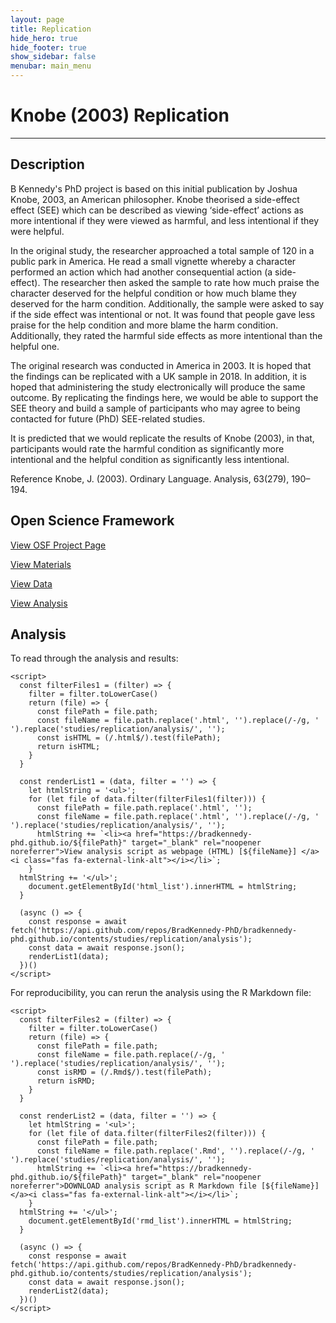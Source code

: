 ```yaml
---
layout: page
title: Replication
hide_hero: true
hide_footer: true
show_sidebar: false
menubar: main_menu
---
```

# Knobe (2003) Replication

***

## Description
B Kennedy's PhD project is based on this initial publication by Joshua Knobe, 2003, an American philosopher. Knobe theorised a side-effect effect (SEE) which can be described as viewing ‘side-effect’ actions as more intentional if they were viewed as harmful, and less intentional if they were helpful.

In the original study, the researcher approached a total sample of 120 in a public park in America. He read a small vignette whereby a character performed an action which had another consequential action (a side-effect). The researcher then asked the sample to rate how much praise the character deserved for the helpful condition or how much blame they deserved for the harm condition. Additionally, the sample were asked to say if the side effect was intentional or not. It was found that people gave less praise for the help condition and more blame the harm condition. Additionally, they rated the harmful side effects as more intentional than the helpful one.

The original research was conducted in America in 2003. It is hoped that the findings can be replicated with a UK sample in 2018. In addition, it is hoped that administering the study electronically will produce the same outcome. By replicating the findings here, we would be able to support the SEE theory and build a sample of participants who may agree to being contacted for future (PhD) SEE-related studies.

It is predicted that we would replicate the results of Knobe (2003), in that, participants would rate the harmful condition as significantly more intentional and the helpful condition as significantly less intentional.

Reference Knobe, J. (2003). Ordinary Language. Analysis, 63(279), 190–194.

## Open Science Framework
<a href="https://osf.io/8h9aw/" target="_blank" rel="noopener noreferrer">View OSF Project Page <i class="fas fa-external-link-alt"></i></a>

<a href="https://osf.io/xhfe9/" class="button is-primary" target="_blank" rel="noopener noreferrer">View Materials <i class="fas fa-external-link-alt"></i></a>

<a href="https://osf.io/9uy3m/" class="button is-primary" target="_blank" rel="noopener noreferrer">View Data <i class="fas fa-external-link-alt"></i></a>

<a href="https://osf.io/g2d7p/" class="button is-primary" target="_blank" rel="noopener noreferrer">View Analysis <i class="fas fa-external-link-alt"></i></a>

<html>
    <div>
      <h2>Analysis</h2>
      <p>To read through the analysis and results:</p>
      <ul id="html_list">
      </ul>
    </div>
    
    <script>
      const filterFiles1 = (filter) => {
        filter = filter.toLowerCase()
        return (file) => {
          const filePath = file.path;
          const fileName = file.path.replace('.html', '').replace(/-/g, ' ').replace('studies/replication/analysis/', '');
          const isHTML = (/.html$/).test(filePath);
          return isHTML;
        }
      }
      
      const renderList1 = (data, filter = '') => {
        let htmlString = '<ul>';
        for (let file of data.filter(filterFiles1(filter))) {
          const filePath = file.path.replace('.html', '');
          const fileName = file.path.replace('.html', '').replace(/-/g, ' ').replace('studies/replication/analysis/', '');
          htmlString += `<li><a href="https://bradkennedy-phd.github.io/${filePath}" target="_blank" rel="noopener noreferrer">View analysis script as webpage (HTML) [${fileName}] </a><i class="fas fa-external-link-alt"></i></li>`;
        }
      htmlString += '</ul>';
        document.getElementById('html_list').innerHTML = htmlString;
      }
      
      (async () => {
        const response = await fetch('https://api.github.com/repos/BradKennedy-PhD/bradkennedy-phd.github.io/contents/studies/replication/analysis');
        const data = await response.json();
        renderList1(data);
      })()
    </script>
</html>

<html>
<div>
<p>For reproducibility, you can rerun the analysis using the R Markdown file:</p>
<ul id="rmd_list">
      </ul>
    </div>
    
    <script>
      const filterFiles2 = (filter) => {
        filter = filter.toLowerCase()
        return (file) => {
          const filePath = file.path;
          const fileName = file.path.replace(/-/g, ' ').replace('studies/replication/analysis/', '');
          const isRMD = (/.Rmd$/).test(filePath);
          return isRMD;
        }
      }
      
      const renderList2 = (data, filter = '') => {
        let htmlString = '<ul>';
        for (let file of data.filter(filterFiles2(filter))) {
          const filePath = file.path;
          const fileName = file.path.replace('.Rmd', '').replace(/-/g, ' ').replace('studies/replication/analysis/', '');
          htmlString += `<li><a href="https://bradkennedy-phd.github.io/${filePath}" target="_blank" rel="noopener noreferrer">DOWNLOAD analysis script as R Markdown file [${fileName}] </a><i class="fas fa-external-link-alt"></i></li>`;
        }
      htmlString += '</ul>';
        document.getElementById('rmd_list').innerHTML = htmlString;
      }
      
      (async () => {
        const response = await fetch('https://api.github.com/repos/BradKennedy-PhD/bradkennedy-phd.github.io/contents/studies/replication/analysis');
        const data = await response.json();
        renderList2(data);
      })()
    </script>
</html>